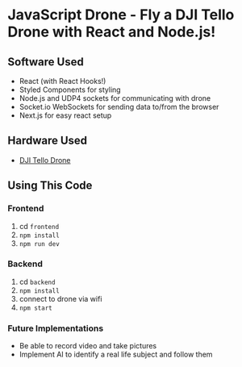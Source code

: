 # JavaScript Drone - Fly a DJI Tello Drone with React and Node.js!

## Software Used
* React (with React Hooks!)
* Styled Components for styling
* Node.js and UDP4 sockets for communicating with drone
* Socket.io WebSockets for sending data to/from the browser
* Next.js for easy react setup

## Hardware Used
* [DJI Tello Drone](https://amzn.to/2SvzqON)

## Using This Code

### Frontend
1. cd `frontend`
1. `npm install`
1. `npm run dev`

### Backend
1. cd `backend`
1. `npm install`
1. connect to drone via wifi
1. `npm start`

### Future Implementations
* Be able to record video and take pictures
* Implement AI to identify a real life subject and follow them
